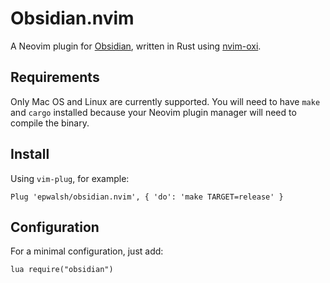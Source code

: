 # Obsidian.nvim

A Neovim plugin for [Obsidian](https://obsidian.md), written in Rust using [nvim-oxi](https://github.com/noib3/nvim-oxi).

## Requirements

Only Mac OS and Linux are currently supported.
You will need to have `make` and `cargo` installed because your Neovim plugin manager will need to compile the binary.

## Install

Using `vim-plug`, for example:

```vim
Plug 'epwalsh/obsidian.nvim', { 'do': 'make TARGET=release' }
```

## Configuration

For a minimal configuration, just add:

```vim
lua require("obsidian")
```
